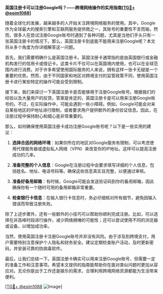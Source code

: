 **英国注册卡可以注册Google吗？——跨境网络操作的实用指南[[TG💪+ @esim1088](https://t.me/s/esim1088)]**

随着全球化的发展，越来越多的人开始关注跨境网络服务的使用。其中，Google作为全球最大的搜索引擎和互联网服务提供商之一，其账号的重要性不言而喻。然而，很多人在尝试注册Google账号时遇到了各种问题，尤其是当他们手头只有一张英国注册卡的情况下。那么，英国注册卡到底能不能用来注册Google呢？本文将从多个角度为你详细解答这一问题。

首先，我们需要明确什么是英国注册卡。英国注册卡通常指的是由英国银行或金融机构发行的信用卡或借记卡。这类卡片不仅可以在英国境内使用，也可以在全球范围内进行消费。对于许多希望使用国际服务的人来说，拥有这样一张卡无疑是一个重要的优势。然而，由于不同国家和地区对跨境支付的监管政策不同，使用英国注册卡进行某些特定的操作可能会受到限制。

接下来，我们来探讨一下英国注册卡是否能够用于注册Google账号。根据我们的经验以及大量用户的反馈，答案是肯定的，英国注册卡是可以用来注册Google账号的。不过，在实际操作中，可能会遇到一些小障碍。例如，Google可能会对来自某些地区的IP地址进行限制，或者要求用户提供额外的身份验证信息。因此，在注册过程中保持耐心和细心是非常重要的。

那么，如何确保使用英国注册卡成功注册Google账号呢？以下是一些实用的建议：

1. **选择合适的网络环境**：如果你所在的地区对Google服务有限制，可以考虑使用代理服务器或虚拟私人网络（VPN）来改变你的IP地址。这样可以提高注册成功的几率。

2. **准备完整的个人信息**：Google在注册过程中会要求填写详细的个人信息，包括姓名、地址、电话号码等。确保这些信息真实且完整，以便通过审核。

3. **准备好备用邮箱**：有时候，Google可能会发送验证码到你的备用邮箱，因此确保你有一个随时可用的备用邮箱非常重要。

4. **检查银行卡信息**：在输入银行卡信息时，务必仔细核对所有细节，避免因输入错误而导致注册失败。

除了上述步骤外，还有一些额外的小技巧可以帮助你顺利完成注册。比如，可以选择在非高峰时段进行操作，减少网络拥堵的可能性；还可以尝试使用不同的浏览器或设备，以增加成功率。

当然，使用英国注册卡注册Google账号并非没有风险。由于涉及到跨境支付，用户需要特别注意保护个人隐私和财务安全。建议定期检查账户活动，及时更新密码，并安装可靠的防病毒软件。

最后，让我们总结一下。英国注册卡确实可以用来注册Google账号，但需要一定的准备工作和注意事项。希望本文提供的指南能帮助你在面对类似问题时更加从容应对。无论你是出于工作还是娱乐的需求，合理利用跨境网络资源都能为生活带来便利。

[[TG💪+ @esim1088](https://t.me/s/esim1088) ![Image](https://i.postimg.cc/4NQfJmqS/Snipaste-2025-05-13-00-14-12.png)]